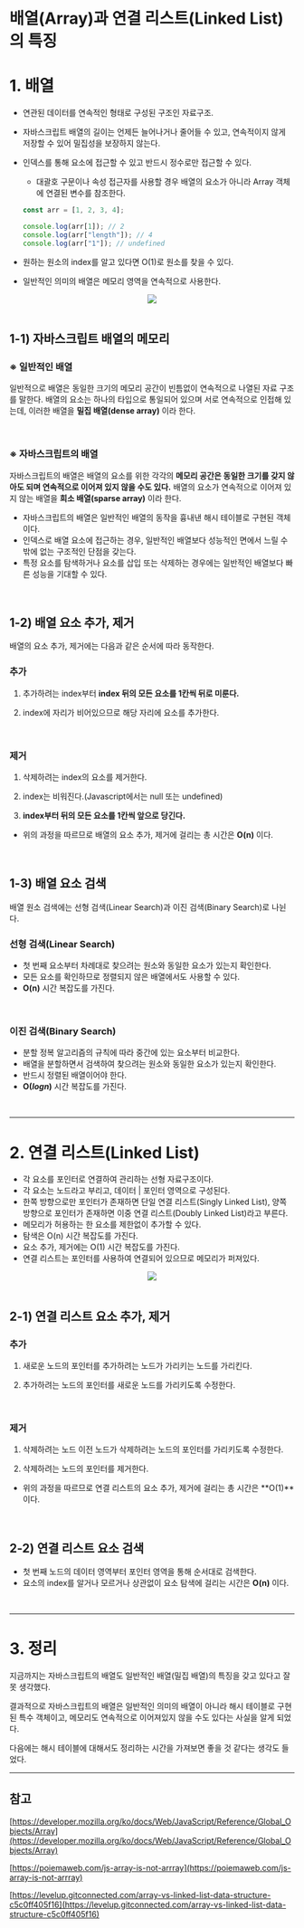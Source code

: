 # 배열(Array)과 연결 리스트(Linked List)의 특징

# 1. 배열

- 연관된 데이터를 연속적인 형태로 구성된 구조인 자료구조.
- 자바스크립트 배열의 길이는 언제든 늘어나거나 줄어들 수 있고, 연속적이지 않게 저장할 수 있어 밀집성을 보장하지 않는다.
- 인덱스를 통해 요소에 접근할 수 있고 반드시 정수로만 접근할 수 있다.
    - 대괄호 구문이나 속성 접근자를 사용할 경우 배열의 요소가 아니라 Array 객체에 연결된 변수를 참조한다.
    
    ```jsx
    const arr = [1, 2, 3, 4];
    
    console.log(arr[1]); // 2
    console.log(arr["length"]); // 4
    console.log(arr["1"]); // undefined
    ```
    
- 원하는 원소의 index를 알고 있다면 O(1)로 원소를 찾을 수 있다.
- 일반적인 의미의 배열은 메모리 영역을 연속적으로 사용한다.

<div align="center">
  <img src="https://user-images.githubusercontent.com/85148549/162158294-e41dfbf3-cde8-40c4-bae6-46680637d619.png">
</div>

<br />

## 1-1) 자바스크립트 배열의 메모리

### ※ 일반적인 배열

일반적으로 배열은 동일한 크기의 메모리 공간이 빈틈없이 연속적으로 나열된 자료 구조를 말한다. 배열의 요소는 하나의 타입으로 통일되어 있으며 서로 연속적으로 인접해 있는데, 이러한 배열을 **밀집 배열(dense array)** 이라 한다.

<br />

### ※ 자바스크립트의 배열

자바스크립트의 배열은 배열의 요소를 위한 각각의 **메모리 공간은 동일한 크기를 갖지 않아도 되며 연속적으로 이어져 있지 않을 수도 있다.** 배열의 요소가 연속적으로 이어져 있지 않는 배열을 **희소 배열(sparse array)** 이라 한다.

- 자바스크립트의 배열은 일반적인 배열의 동작을 흉내낸 해시 테이블로 구현된 객체이다.
- 인덱스로 배열 요소에 접근하는 경우, 일반적인 배열보다 성능적인 면에서 느릴 수 밖에 없는 구조적인 단점을 갖는다.
- 특정 요소를 탐색하거나 요소를 삽입 또는 삭제하는 경우에는 일반적인 배열보다 빠른 성능을 기대할 수 있다.

<br />

## 1-2) 배열 요소 추가, 제거

배열의 요소 추가, 제거에는 다음과 같은 순서에 따라 동작한다.

### 추가

1) 추가하려는 index부터 **index 뒤의 모든 요소를 1칸씩 뒤로 미룬다.**

2) index에 자리가 비어있으므로 해당 자리에 요소를 추가한다.

<br />

### 제거

1) 삭제하려는 index의 요소를 제거한다.

2) index는 비워진다.(Javascript에서는 null 또는 undefined)

3) **index부터 뒤의 모든 요소를 1칸씩 앞으로 당긴다.**

- 위의 과정을 따르므로 배열의 요소 추가, 제거에 걸리는 총 시간은 **O(n)** 이다.

<br />

## 1-3) 배열 요소 검색

배열 원소 검색에는 선형 검색(Linear Search)과 이진 검색(Binary Search)로 나뉜다.

### 선형 검색(Linear Search)

- 첫 번째 요소부터 차례대로 찾으려는 원소와 동일한 요소가 있는지 확인한다.
- 모든 요소를 확인하므로 정렬되지 않은 배열에서도 사용할 수 있다.
- **O(n)** 시간 복잡도를 가진다.

<br />

### 이진 검색(Binary Search)

- 분할 정복 알고리즘의 규칙에 따라 중간에 있는 요소부터 비교한다.
- 배열을 분할하면서 검색하여 찾으려는 원소와 동일한 요소가 있는지 확인한다.
- 반드시 정렬된 배열이어야 한다.
- **O($logn$)** 시간 복잡도를 가진다.

<br />

---

# 2. 연결 리스트(Linked List)

- 각 요소를 포인터로 연결하여 관리하는 선형 자료구조이다.
- 각 요소는 노드라고 부리고, 데이터 | 포인터 영역으로 구성된다.
- 한쪽 방향으로만 포인터가 존재하면 단일 연결 리스트(Singly Linked List), 양쪽 방향으로 포인터가 존재하면 이중 연결 리스트(Doubly Linked List)라고 부른다.
- 메모리가 허용하는 한 요소를 제한없이 추가할 수 있다.
- 탐색은 O(n) 시간 복잡도를 가진다.
- 요소 추가, 제거에는 O(1) 시간 복잡도를 가진다.
- 연결 리스트는 포인터를 사용하여 연결되어 있으므로 메모리가 퍼져있다.

<div align="center">
  <img src="https://user-images.githubusercontent.com/85148549/162158296-3623703c-7aa0-4ee0-ac37-eabd53911584.png">
</div>

<br />

## 2-1) 연결 리스트 요소 추가, 제거

### 추가

1) 새로운 노드의 포인터를 추가하려는 노드가 가리키는 노드를 가리킨다.

2) 추가하려는 노드의 포인터를 새로운 노드를 가리키도록 수정한다.

<br />

### 제거

1) 삭제하려는 노드 이전 노드가 삭제하려는 노드의 포인터를 가리키도록 수정한다.

2) 삭제하려는 노드의 포인터를 제거한다.

- 위의 과정을 따르므로 연결 리스트의 요소 추가, 제거에 걸리는 총 시간은 **O(1)**이다.

<br />

## 2-2) 연결 리스트 요소 검색

- 첫 번째 노드의 데이터 영역부터 포인터 영역을 통해 순서대로 검색한다.
- 요소의 index를 알거나 모르거나 상관없이 요소 탐색에 걸리는 시간은 **O(n)** 이다.

<br />
<hr />

# 3. 정리

지금까지는 자바스크립트의 배열도 일반적인 배열(밀집 배열)의 특징을 갖고 있다고 잘못 생각했다.

결과적으로 자바스크립트의 배열은 일반적인 의미의 배열이 아니라 해시 테이블로 구현된 특수 객체이고, 메모리도 연속적으로 이어져있지 않을 수도 있다는 사실을 알게 되었다.

다음에는 해시 테이블에 대해서도 정리하는 시간을 가져보면 좋을 것 같다는 생각도 들었다.

<hr />

## 참고

[https://developer.mozilla.org/ko/docs/Web/JavaScript/Reference/Global_Objects/Array](https://developer.mozilla.org/ko/docs/Web/JavaScript/Reference/Global_Objects/Array)

[https://poiemaweb.com/js-array-is-not-arrray](https://poiemaweb.com/js-array-is-not-arrray)

[https://levelup.gitconnected.com/array-vs-linked-list-data-structure-c5c0ff405f16](https://levelup.gitconnected.com/array-vs-linked-list-data-structure-c5c0ff405f16)